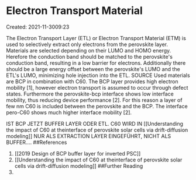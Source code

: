 # Electron Transport Material
Created: 2021-11-3009:23

The Electron Transport Layer (ETL) or Electron Transport Material (ETM) is used to selectively extract only electrons from the perovskite layer. Materials are selected depending on their LUMO and HOMO energy. Herefore the conduction band should be matched to the perovskite's conduction band, resulting in a low barrier for electrons. Additionally there should be a large energy offset between the perovskite's LUMO and the ETL's LUMO, minimizing hole injection into the ETL. SOURCE
Used materials are BCP in combination with C60. The BCP layer provides high electron mobility [1], however electron transport is assumed to occur through defect states. Furthermore the perovskite-bcp interface shows low interface mobility, thus reducing device performance [2]. For this reason a layer of few nm C60 is included between the perovskite and the BCP. The interface pero-C60 shows much higher interface mobility [2]. 

IST BCP JETZT BUFFER LAYER ODER ETL. C60 WIRD IN [[Understanding the impact of C60 at theinterface of perovskite solar cells via drift-diffusion modeling]] NUR ALS EXTRACTION LAYER EINGEFÜHRT, NICHT ALS BUFFER....
##References
1. [[2019 Design of BCP buffer layer for inverted PSC]]
2. [[Understanding the impact of C60 at theinterface of perovskite solar cells via drift-diffusion modeling]]
##Further Reading
1. 